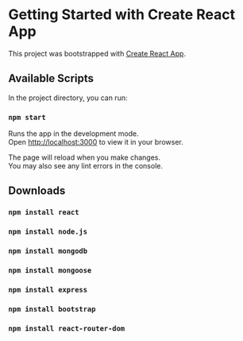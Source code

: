 # Getting Started with Create React App

This project was bootstrapped with [Create React App](https://github.com/facebook/create-react-app).

## Available Scripts

In the project directory, you can run:

### `npm start`

Runs the app in the development mode.\
Open [http://localhost:3000](http://localhost:3000) to view it in your browser.

The page will reload when you make changes.\
You may also see any lint errors in the console.


## Downloads

### `npm install react`
### `npm install node.js`
### `npm install mongodb`
### `npm install mongoose`
### `npm install express`
### `npm install bootstrap`
### `npm install react-router-dom`

